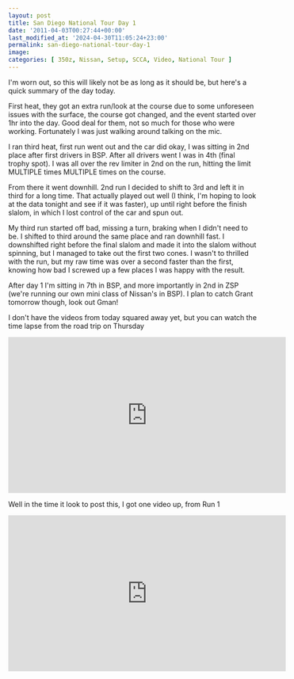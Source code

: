 ```yaml
---
layout: post
title: San Diego National Tour Day 1
date: '2011-04-03T00:27:44+00:00'
last_modified_at: '2024-04-30T11:05:24+23:00'
permalink: san-diego-national-tour-day-1
image:
categories: [ 350z, Nissan, Setup, SCCA, Video, National Tour ]
---
```

I'm worn out, so this will likely not be as long as it should be, but here's a quick summary of the day today.

First heat, they got an extra run/look at the course due to some unforeseen issues with the surface, the course got changed, and the event started over 1hr into the day. Good deal for them, not so much for those who were working. Fortunately I was just walking around talking on the mic.

I ran third heat, first run went out and the car did okay, I was sitting in 2nd place after first drivers in BSP. After all drivers went I was in 4th (final trophy spot). I was all over the rev limiter in 2nd on the run, hitting the limit MULTIPLE times MULTIPLE times on the course.

From there it went downhill. 2nd run I decided to shift to 3rd and left it in third for a long time. That actually played out well (I think, I'm hoping to look at the data tonight and see if it was faster), up until right before the finish slalom, in which I lost control of the car and spun out.

My third run started off bad, missing a turn, braking when I didn't need to be. I shifted to third around the same place and ran downhill fast. I downshifted right before the final slalom and made it into the slalom without spinning, but I managed to take out the first two cones. I wasn't to thrilled with the run, but my raw time was over a second faster than the first, knowing how bad I screwed up a few places I was happy with the result.

After day 1 I'm sitting in 7th in BSP, and more importantly in 2nd in ZSP (we're running our own mini class of Nissan's in BSP). I plan to catch Grant tomorrow though, look out Gman!

I don't have the videos from today squared away yet, but you can watch the time lapse from the road trip on Thursday

<iframe width="560" height="315" src="https://www.youtube.com/embed/bJF5nh5_5SQ?si=7lHP_Ebnh8x8Et3O" title="YouTube video player" frameborder="0" allow="accelerometer; autoplay; clipboard-write; encrypted-media; gyroscope; picture-in-picture; web-share" referrerpolicy="strict-origin-when-cross-origin" allowfullscreen></iframe> 

Well in the time it look to post this, I got one video up, from Run 1

<iframe width="560" height="315" src="https://www.youtube.com/embed/SjEFwHh5Kvo?si=RkKkPlrn8PY4lIN_" title="YouTube video player" frameborder="0" allow="accelerometer; autoplay; clipboard-write; encrypted-media; gyroscope; picture-in-picture; web-share" referrerpolicy="strict-origin-when-cross-origin" allowfullscreen></iframe>